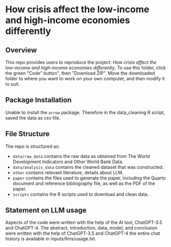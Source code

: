 # How crisis affect the low-income and high-income economies differently 

## Overview

This repo provides users to reproduce the project: *How crisis affect the low-income and high-income economies differently*. To use this folder, click the green "Code" button", then "Download ZIP". Move the downloaded folder to where you want to work on your own computer, and then modify it to suit.

## Package Installation
Unable to install the `arrow` package. Therefore in the data_cleaning R script, saved the data as csv file. 


## File Structure

The repo is structured as:

-   `data/raw_data` contains the raw data as obtained from The World Development Indicators and Other World Bank Data.
-   `data/analysis_data` contains the cleaned dataset that was constructed.
-   `other` contains relevant literature, details about LLM. 
-   `paper` contains the files used to generate the paper, including the Quarto document and reference bibliography file, as well as the PDF of the paper. 
-   `scripts` contains the R scripts used to download and clean data.


## Statement on LLM usage

Aspects of the code were written with the help of the AI tool, ChatGPT-3.5 and ChatGPT-4. The abstract, introduction, data, model, and conclusion were written with the help of  ChatGPT-3.5 and ChatGPT-4 the entire chat history is available in inputs/llms/usage.txt.
